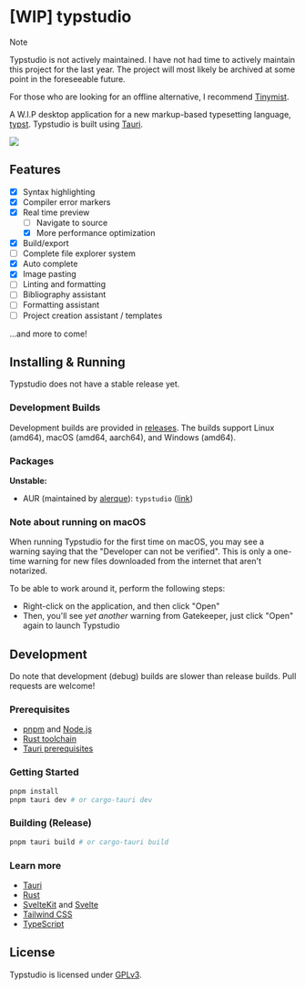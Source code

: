 # [WIP] typstudio

> [!NOTE]
> Typstudio is not actively maintained. I have not had time to actively maintain this project for the last year. The project will most likely be archived at some point in the foreseeable future.
>
> For those who are looking for an offline alternative, I recommend [Tinymist](https://github.com/Myriad-Dreamin/tinymist).

A W.I.P desktop application for a new markup-based typesetting language, [typst](https://github.com/typst/typst).
Typstudio is built using [Tauri](https://tauri.app/).

![](.github/assets/screenshot.png)

## Features

- [x] Syntax highlighting
- [x] Compiler error markers
- [x] Real time preview
    - [ ] Navigate to source
    - [x] More performance optimization
- [x] Build/export
- [ ] Complete file explorer system
- [x] Auto complete
- [x] Image pasting
- [ ] Linting and formatting
- [ ] Bibliography assistant
- [ ] Formatting assistant
- [ ] Project creation assistant / templates

...and more to come!

## Installing & Running

Typstudio does not have a stable release yet.

### Development Builds

Development builds are provided in [releases](https://github.com/Cubxity/typstudio/releases).
The builds support Linux (amd64), macOS (amd64, aarch64), and Windows (amd64).

### Packages

**Unstable:**

- AUR (maintained by [alerque](https://github.com/alerque)):
  `typstudio` ([link](https://aur.archlinux.org/packages/typstudio))

### Note about running on macOS

When running Typstudio for the first time on macOS, you may see a warning saying that the "Developer can not be
verified". This is only a one-time warning for new files downloaded from the internet that aren't notarized.

To be able to work around it, perform the following steps:

- Right-click on the application, and then click "Open"
- Then, you'll see *yet another* warning from Gatekeeper, just click "Open" again to launch Typstudio

## Development

Do note that development (debug) builds are slower than release builds. Pull requests are welcome!

### Prerequisites

- [pnpm](https://pnpm.io/) and [Node.js](https://nodejs.org/en)
- [Rust toolchain](https://www.rust-lang.org/tools/install)
- [Tauri prerequisites](https://tauri.app/v1/guides/getting-started/prerequisites)

### Getting Started

```bash
pnpm install
pnpm tauri dev # or cargo-tauri dev
```

### Building (Release)

```bash
pnpm tauri build # or cargo-tauri build
```

### Learn more

- [Tauri](https://tauri.app/v1/guides/)
- [Rust](https://doc.rust-lang.org/book/)
- [SvelteKit](https://kit.svelte.dev/docs/introduction) and [Svelte](https://svelte.dev/docs)
- [Tailwind CSS](https://tailwindcss.com/docs)
- [TypeScript](https://www.typescriptlang.org/docs/)

## License

Typstudio is licensed under [GPLv3](COPYING).
